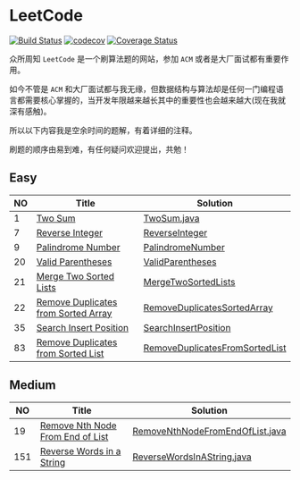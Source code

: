 # LeetCode

[![Build Status](https://travis-ci.org/crossoverJie/leetcode.svg?branch=master)](https://travis-ci.org/crossoverJie/leetcode)
[![codecov](https://codecov.io/gh/crossoverJie/leetcode/branch/master/graph/badge.svg)](https://codecov.io/gh/crossoverJie/leetcode)
[![Coverage Status](https://coveralls.io/repos/github/crossoverJie/leetcode/badge.svg)](https://coveralls.io/github/crossoverJie/leetcode)

众所周知 `LeetCode` 是一个刷算法题的网站，参加 `ACM` 或者是大厂面试都有重要作用。

如今不管是 `ACM` 和大厂面试都与我无缘，但数据结构与算法却是任何一门编程语言都需要核心掌握的，当开发年限越来越长其中的重要性也会越来越大(现在我就深有感触)。

所以以下内容我是空余时间的题解，有着详细的注释。

刷题的顺序由易到难，有任何疑问欢迎提出，共勉！



## Easy

NO | Title | Solution
---- | --- | ---
1| [Two Sum](https://leetcode.com/problems/two-sum)   | [TwoSum.java](https://github.com/crossoverJie/leetcode/blob/master/src/main/java/com/crossoverjie/leetcode/easy/TwoSum.java)
7 |  [Reverse Integer](https://leetcode.com/problems/reverse-integer/) | [ReverseInteger](https://github.com/crossoverJie/leetcode/blob/master/src/main/java/com/crossoverjie/leetcode/easy/ReverseInteger.java)
9 |  [Palindrome Number](https://leetcode.com/problems/palindrome-number/description/) | [PalindromeNumber](https://github.com/crossoverJie/leetcode/blob/master/src/main/java/com/crossoverjie/leetcode/easy/PalindromeNumber.java)
20 |  [Valid Parentheses](https://leetcode.com/problems/valid-parentheses/description/) | [ValidParentheses](https://github.com/crossoverJie/leetcode/blob/master/src/main/java/com/crossoverjie/leetcode/easy/ValidParentheses.java)
21 |  [Merge Two Sorted Lists](https://leetcode.com/problems/merge-two-sorted-lists/description/) | [MergeTwoSortedLists](https://github.com/crossoverJie/leetcode/blob/master/src/main/java/com/crossoverjie/leetcode/easy/MergeTwoSortedLists.java)
22 |  [Remove Duplicates from Sorted Array](https://leetcode.com/problems/remove-duplicates-from-sorted-array/description/) | [RemoveDuplicatesSortedArray](https://github.com/crossoverJie/leetcode/blob/master/src/main/java/com/crossoverjie/leetcode/easy/RemoveDuplicatesSortedArray.java)
35 |  [Search Insert Position](https://leetcode.com/problems/search-insert-position/description/) | [SearchInsertPosition](https://github.com/crossoverJie/leetcode/blob/master/src/main/java/com/crossoverjie/leetcode/easy/SearchInsertPosition.java)
83 |  [Remove Duplicates from Sorted List](https://leetcode.com/problems/remove-duplicates-from-sorted-list/description/) | [RemoveDuplicatesFromSortedList](https://github.com/crossoverJie/leetcode/blob/master/src/main/java/com/crossoverjie/leetcode/easy/RemoveDuplicatesFromSortedList.java)


## Medium

NO | Title | Solution
---- | --- | ---
19| [Remove Nth Node From End of List](https://leetcode.com/problems/remove-nth-node-from-end-of-list/description/)   | [RemoveNthNodeFromEndOfList.java](https://github.com/crossoverJie/leetcode/blob/master/src/main/java/com/crossoverjie/leetcode/medium/RemoveNthNodeFromEndOfList.java)
151| [Reverse Words in a String](https://leetcode.com/problems/reverse-words-in-a-string/description/)   | [ReverseWordsInAString.java](https://github.com/crossoverJie/leetcode/blob/master/src/main/java/com/crossoverjie/leetcode/medium/ReverseWordsInAString.java)
